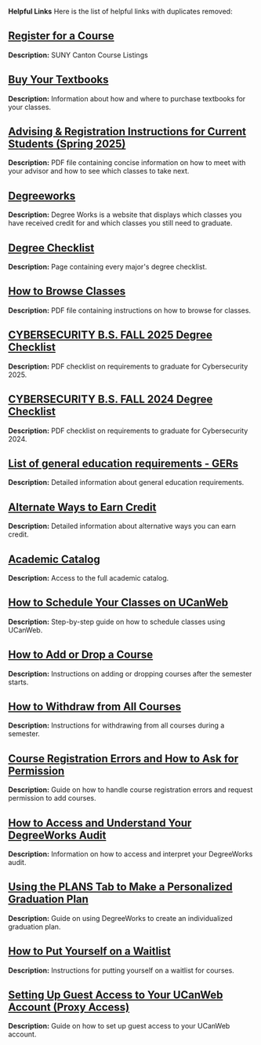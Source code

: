 **Helpful Links**
Here is the list of helpful links with duplicates removed:

## [Register for a Course](https://www.canton.edu/courses/)
**Description:** SUNY Canton Course Listings  

## [Buy Your Textbooks](https://www.canton.edu/ca/textbooks/)
**Description:** Information about how and where to purchase textbooks for your classes.  

## [Advising & Registration Instructions for Current Students (Spring 2025)](https://www.canton.edu/media/pdf/web_scheduling_students.pdf)
**Description:** PDF file containing concise information on how to meet with your advisor and how to see which classes to take next.  

## [Degreeworks](https://can.degreeworks.suny.edu/)
**Description:** Degree Works is a website that displays which classes you have received credit for and which classes you still need to graduate.  

## [Degree Checklist](https://www.canton.edu/advising_center/degreechecklists.html)
**Description:** Page containing every major's degree checklist.  

## [How to Browse Classes](https://www.canton.edu/media/pdf/browse-classes.pdf)
**Description:** PDF file containing instructions on how to browse for classes.  

## [CYBERSECURITY B.S. FALL 2025 Degree Checklist](https://www.canton.edu/media/curriculum/checklists/2698-CYBR-F25.pdf)
**Description:** PDF checklist on requirements to graduate for Cybersecurity 2025.  

## [CYBERSECURITY B.S. FALL 2024 Degree Checklist](https://www.canton.edu/media/curriculum/checklists/2698-CYBR-F24.pdf)
**Description:** PDF checklist on requirements to graduate for Cybersecurity 2024.  

## [List of general education requirements - GERs](https://www.canton.edu/gened/)
**Description:** Detailed information about general education requirements.

## [Alternate Ways to Earn Credit](https://www.canton.edu/media/pdf/Alternate-Ways-Earn-Credit.pdf)
**Description:** Detailed information about alternative ways you can earn credit.

## [Academic Catalog](https://www.canton.edu/catalog/)
**Description:** Access to the full academic catalog.

## [How to Schedule Your Classes on UCanWeb](https://www.canton.edu/media/pdf/How-to-register-for-classes.pdf)
**Description:** Step-by-step guide on how to schedule classes using UCanWeb.

## [How to Add or Drop a Course](https://www.canton.edu/media/pdf/How-to-add-drop.pdf)
**Description:** Instructions on adding or dropping courses after the semester starts.

## [How to Withdraw from All Courses](https://www.canton.edu/media/pdf/Total-Withdrawal.pdf)
**Description:** Instructions for withdrawing from all courses during a semester.

## [Course Registration Errors and How to Ask for Permission](https://www.canton.edu/media/pdf/Request-Permission-Add-Course.pdf)
**Description:** Guide on how to handle course registration errors and request permission to add courses.

## [How to Access and Understand Your DegreeWorks Audit](https://www.canton.edu/media/pdf/DegreeWorksSTU.pdf)
**Description:** Information on how to access and interpret your DegreeWorks audit.

## [Using the PLANS Tab to Make a Personalized Graduation Plan](https://www.canton.edu/media/pdf/DegreeWorksPLANS.pdf)
**Description:** Guide on using DegreeWorks to create an individualized graduation plan.

## [How to Put Yourself on a Waitlist](https://www.canton.edu/media/pdf/How-to-waitlist.pdf)
**Description:** Instructions for putting yourself on a waitlist for courses.

## [Setting Up Guest Access to Your UCanWeb Account (Proxy Access)](https://www.canton.edu/media/pdf/WebforProxy.pdf)
**Description:** Guide on how to set up guest access to your UCanWeb account.